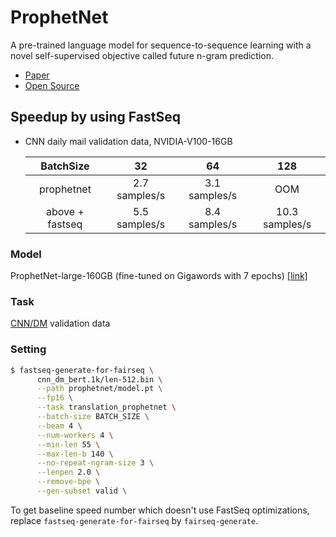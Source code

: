 # ProphetNet

A pre-trained language model for sequence-to-sequence learning with a novel self-supervised objective called future n-gram prediction.
- [Paper](https://arxiv.org/pdf/2001.04063)
- [Open Source](https://github.com/microsoft/ProphetNet)

## Speedup by using FastSeq

- CNN daily mail validation data, NVIDIA-V100-16GB

  |       BatchSize      |       32      |        64       |      128       |
  |:--------------------:|:-------------:|:---------------:|:--------------:|
  |      prophetnet      | 2.7 samples/s |  3.1 samples/s  |      OOM       |
  |   above + fastseq    | 5.5 samples/s |  8.4 samples/s  | 10.3 samples/s |


### Model
ProphetNet-large-160GB (fine-tuned on Gigawords with 7 epochs) [[link]](https://drive.google.com/file/d/1NFVOn89pML6--0MvIb-TzhFFvtdEA0gc/view?usp=sharing)

### Task
[CNN/DM](https://github.com/harvardnlp/sent-summary) validation data

### Setting

```bash
$ fastseq-generate-for-fairseq \
      cnn_dm_bert.1k/len-512.bin \
      --path prophetnet/model.pt \
      --fp16 \
      --task translation_prophetnet \
      --batch-size BATCH_SIZE \
      --beam 4 \
      --num-workers 4 \
      --min-len 55 \
      --max-len-b 140 \
      --no-repeat-ngram-size 3 \
      --lenpen 2.0 \
      --remove-bpe \
      --gen-subset valid \
```
To get baseline speed number which doesn't use FastSeq optimizations, replace `fastseq-generate-for-fairseq` by `fairseq-generate`.
